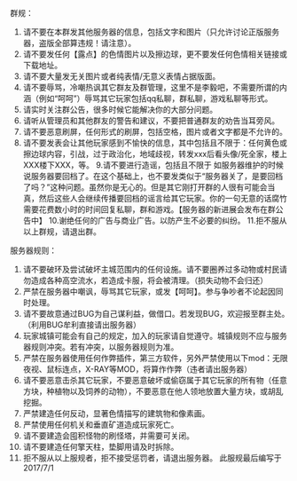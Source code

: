群规：
1.	请不要在本群发其他服务器的信息，包括文字和图片（只允许讨论正版服务器，盗版全部算违规！请注意）。
2.	请不要发任何【露点】的色情图片以及擦边球，更不要发任何色情相关链接或下载地址。
3. 请不要大量发无关图片或者纯表情/无意义表情占据版面。
4. 请不要辱骂，冷嘲热讽其它群友及群管理，这里不是李毅吧，不需要所谓的内涵（例如“呵呵”）辱骂其它玩家包括qq私聊，群私聊，游戏私聊等形式。
5. 请实时关注群公告，很多时候它能解决你的大部分问题。
6. 请听从管理员和其他群友的警告和建议，不要把普通群友的劝告当耳旁风。
7. 请不要恶意刷屏，任何形式的刷屏，包括空格，图片或者文字都是不允许的。
8. 请不要发表会让其他玩家感到不愉快的信息，其中包括且不限于：任何黄色或擦边球内容，引战，过于政治化，地域歧视，转发xxx后看头像/死全家，楼上XXX楼下XXX，等。
9.请不要进行造谣，包括且不限于 如服务器维护的时候说服务器要回档了。在这个基础上，也不要发类似于“服务器关了，是要回档了吗？”这种问题。虽然你是无心的。但是其它刚打开群的人很有可能会当真，然后这些人会继续传播要回档的谣言给其它玩家。你的一句无意的话腐竹需要花费数小时的时间回复私聊，群和游戏。【服务器的新进展会发布在群公告中】
10.谢绝任何的广告与商业广告。以防产生不必要的纠纷。
11.拒不服从以上群规，请退出群。

服务器规则：
1.	请不要破环及尝试破坏主城范围内的任何设施。请不要圈养过多动物或村民请勿造成各种高空流水，若造成卡服，将会被清理。（损失动物不会归还）
2.	严禁在服务器中嘲讽，辱骂其它玩家，或发【呵呵】。参与争吵者不论起因同时处理。
3.	请不要故意通过BUG为自己谋利益，做借口。若发现BUG，欢迎报至群主处。（利用BUG牟利直接请出服务器）
4.	玩家城镇可能会有自己的规定，加入的玩家请自觉遵守。城镇规则不应与服务器规则冲突。若有冲突，以服务器规则为准。
5.	严禁在服务器使用任何作弊插件，第三方软件，另外严禁使用以下mod：无限夜视、鼠标连点，X-RAY等MOD，将算作作弊（违者请出服务器）
6.	请不要恶意击杀其它玩家，不要恶意破坏或偷窃属于其它玩家的所有物（任意方块，种植物以及饲养的动物），不要恶意在他人领地放置大量方块，或胡乱挖掘。
7.	严禁建造任何反动，显著色情描写的建筑物和像素画。
8.	严禁使用任何机关和垂直矿道造成玩家死亡。
9.	请不要建造会囤积怪物的刷怪塔，并需要可关闭。
10.	请不要建造任何擎天柱，垫脚用请及时拆除。
11.	拒不服从以上服规者，拒不接受惩罚者，请退出服务器。
                                      此服规最后编写于2017/7/1

